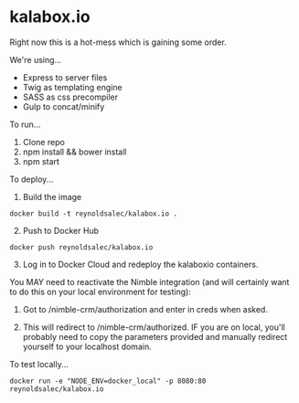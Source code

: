 # kalabox.io

Right now this is a hot-mess which is gaining some order.

We're using...

- Express to server files
- Twig as templating engine
- SASS as css precompiler
- Gulp to concat/minify

To run...
1. Clone repo
2. npm install && bower install
3. npm start


To deploy...
1. Build the image

```
docker build -t reynoldsalec/kalabox.io .
```

2. Push to Docker Hub

```
docker push reynoldsalec/kalabox.io
```

3. Log in to Docker Cloud and redeploy the kalaboxio containers.

You MAY need to reactivate the Nimble integration (and will certainly want to do
this on your local environment for testing):

1. Got to /nimble-crm/authorization and enter in creds when asked.

2. This will redirect to /nimble-crm/authorized. IF you are on local, you'll probably need to copy
the parameters provided and manually redirect yourself to your localhost domain.


To test locally...

```
docker run -e "NODE_ENV=docker_local" -p 8080:80 reynoldsalec/kalabox.io
```


